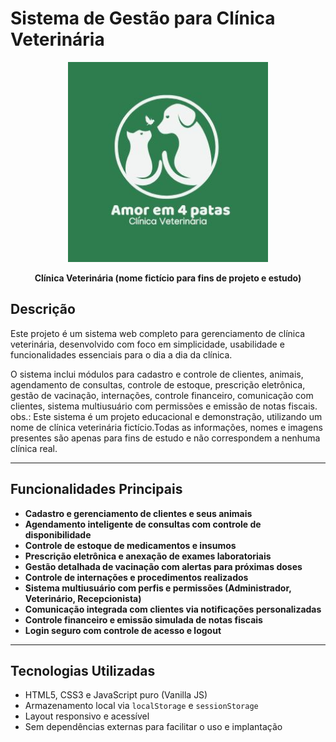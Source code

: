 
# Sistema de Gestão para Clínica Veterinária

<p align="center">
  <img src="https://raw.githubusercontent.com/daianemh/clinicaveterinariafront/refs/heads/main/clinica%20veterinaria%20front/Logotipo.jpg" alt="Logotipo Clínica Veterinária" width="320" />
</p>

<p align="center">
  <strong>Clínica Veterinária (nome fictício para fins de projeto e estudo)</strong>
</p>

## Descrição

Este projeto é um sistema web completo para gerenciamento de clínica veterinária, desenvolvido com foco em simplicidade, usabilidade e funcionalidades essenciais para o dia a dia da clínica.

O sistema inclui módulos para cadastro e controle de clientes, animais, agendamento de consultas, controle de estoque, prescrição eletrônica, gestão de vacinação, internações, controle financeiro, comunicação com clientes, sistema multiusuário com permissões e emissão de notas fiscais.
obs.: Este sistema é um projeto educacional e demonstração, utilizando um nome de clínica veterinária fictício.Todas as informações, nomes e imagens presentes são apenas para fins de estudo e não correspondem a nenhuma clínica real.

---

## Funcionalidades Principais

- **Cadastro e gerenciamento de clientes e seus animais**
- **Agendamento inteligente de consultas com controle de disponibilidade**
- **Controle de estoque de medicamentos e insumos**
- **Prescrição eletrônica e anexação de exames laboratoriais**
- **Gestão detalhada de vacinação com alertas para próximas doses**
- **Controle de internações e procedimentos realizados**
- **Sistema multiusuário com perfis e permissões (Administrador, Veterinário, Recepcionista)**
- **Comunicação integrada com clientes via notificações personalizadas**
- **Controle financeiro e emissão simulada de notas fiscais**
- **Login seguro com controle de acesso e logout**

---

## Tecnologias Utilizadas

- HTML5, CSS3 e JavaScript puro (Vanilla JS)
- Armazenamento local via `localStorage` e `sessionStorage`
- Layout responsivo e acessível
- Sem dependências externas para facilitar o uso e implantação



